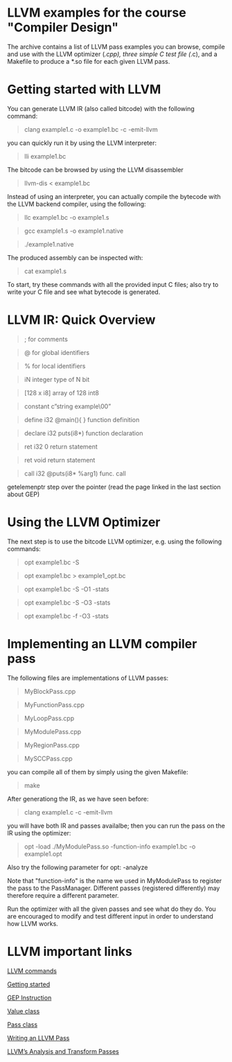 # LLVM examples for the course "Compiler Design"

The archive contains a list of LLVM pass examples you can browse, compile and use with the LLVM optimizer (*.cpp), three simple C test file (*.c), and a Makefile to produce a *.so file for each given LLVM pass.


# Getting started with LLVM

You can generate LLVM IR (also called bitcode) with the following command:
> clang example1.c -o example1.bc -c -emit-llvm

you can quickly run it by using the LLVM interpreter:
> lli example1.bc

The bitcode can be browsed by using the LLVM disassembler
> llvm-dis < example1.bc

Instead of using an interpreter, you can actually compile the bytecode with the LLVM backend compiler, using the following:
> llc example1.bc -o example1.s

> gcc example1.s -o example1.native

> ./example1.native

The produced assembly can be inspected with:
> cat example1.s


To start, try these commands with all the provided input C files; also try to write your C file and see what bytecode is generated.

# LLVM IR: Quick Overview

> ; for comments

> @ for global identifiers

> % for local identifiers

> iN integer type of N bit

> [128 x i8] array of 128 int8

> constant c”string example\00”

> define i32 @main(){ } function definition

> declare i32 puts(i8*) function declaration

> ret i32 0 return statement

> ret void return statement

> call i32 @puts(i8* %arg1) func. call 

getelemenptr step over the pointer (read the page linked in the last section about GEP)


# Using the LLVM Optimizer

The next step is to use the bitcode LLVM optimizer, e.g. using the following commands:
> opt example1.bc -S 

> opt example1.bc > example1_opt.bc

> opt example1.bc -S -O1 -stats

> opt example1.bc -S -O3 -stats

> opt example1.bc -f -O3 -stats


# Implementing an LLVM compiler pass

The following files are implementations of LLVM passes:
> MyBlockPass.cpp

> MyFunctionPass.cpp

> MyLoopPass.cpp

> MyModulePass.cpp

> MyRegionPass.cpp

> MySCCPass.cpp

you can compile all of them by simply using the given Makefile:
> make

After generationg the IR, as we have seen before:
> clang example1.c -c -emit-llvm

you will have both IR and passes availalbe; then you can run the pass on the IR using the optimizer:
> opt -load ./MyModulePass.so -function-info example1.bc -o example1.opt

Also try the following parameter for opt: -analyze

Note that "function-info" is the name we used in MyModulePass to register the pass to the PassManager.
Different passes (registered differently) may therefore require a different parameter.

Run the optimizer with all the given passes and see what do they do. You are encouraged to modify and test different input in order to understand how LLVM works.


# LLVM important links
[LLVM commands](http://llvm.org/docs/CommandGuide)

[Getting started](http://llvm.org/docs/GettingStarted.html#an-example-using-the-llvm-tool-chain)

[GEP Instruction]( http://llvm.org/docs/GetElementPtr.html)

[Value class](http://llvm.org/docs/doxygen/html/classllvm_1_1Value.html)

[Pass class](http://llvm.org/doxygen/classllvm_1_1Pass.html)

[Writing an LLVM Pass](http://llvm.org/docs/WritingAnLLVMPass.html)

[LLVM’s Analysis and Transform Passes](http://llvm.org/docs/Passes.html)
